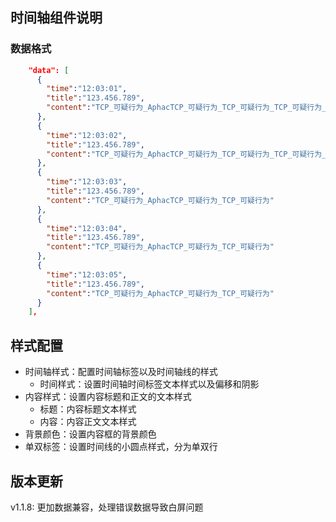 ## 时间轴组件说明

### 数据格式
```json
    "data": [
      {
        "time":"12:03:01",
        "title":"123.456.789",
        "content":"TCP_可疑行为_AphacTCP_可疑行为_TCP_可疑行为_TCP_可疑行为_TCP_可疑行为_TCP_可疑行为_TCP_"
      },
      {
        "time":"12:03:02",
        "title":"123.456.789",
        "content":"TCP_可疑行为_AphacTCP_可疑行为_TCP_可疑行为_TCP_可疑行为_TCP_可疑行为_TCP_可疑行为"
      },
      {
        "time":"12:03:03",
        "title":"123.456.789",
        "content":"TCP_可疑行为_AphacTCP_可疑行为_TCP_可疑行为"
      },
      {
        "time":"12:03:04",
        "title":"123.456.789",
        "content":"TCP_可疑行为_AphacTCP_可疑行为_TCP_可疑行为"
      },
      {
        "time":"12:03:05",
        "title":"123.456.789",
        "content":"TCP_可疑行为_AphacTCP_可疑行为_TCP_可疑行为"
      }
    ],
```

## 样式配置
- 时间轴样式：配置时间轴标签以及时间轴线的样式
  - 时间样式：设置时间轴时间标签文本样式以及偏移和阴影
- 内容样式：设置内容标题和正文的文本样式
  - 标题：内容标题文本样式
  - 内容：内容正文文本样式
- 背景颜色：设置内容框的背景颜色
- 单双标签：设置时间线的小圆点样式，分为单双行

## 版本更新
v1.1.8: 更加数据兼容，处理错误数据导致白屏问题

